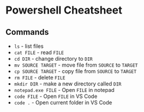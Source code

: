 # Powershell Cheatsheet

## Commands

-   `ls` - list files
-   `cat FILE` - read `FILE`
-   `cd DIR` - change directory to `DIR`
-   `mv SOURCE TARGET` - move file from `SOURCE` to `TARGET`
-   `cp SOURCE TARGET` - copy file from `SOURCE` to `TARGET`
-   `rm FILE` - delete `FILE`
-   `mkdir DIR` - make a new directory called `DIR`
-   `notepad.exe FILE` - Open `FILE` in notepad
-   `code FILE` - Open `FILE` in VS Code
-   `code .` - Open current folder in VS Code
